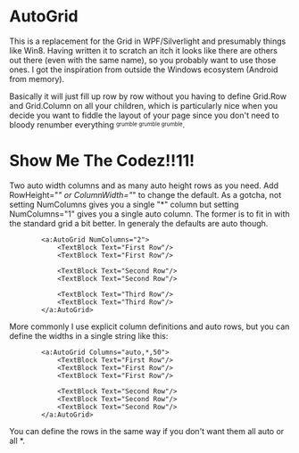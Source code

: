 AutoGrid
========

This is a replacement for the Grid in WPF/Silverlight and presumably things like Win8. Having written it to scratch an itch it looks like there are others out there (even with the same name), so you probably want to use those ones. I got the inspiration from outside the Windows ecosystem (Android from memory).

Basically it will just fill up row by row without you having to define Grid.Row and Grid.Column on all your children, which is particularly nice when you decide you want to fiddle the layout of your page since you don't need to bloody renumber everything <sup><sub>grumble grumble grumble</sub></sup>.

Show Me The Codez!!11!
======================
Two auto width columns and as many auto height rows as you need. Add RowHeight="*" or ColumnWidth="*" to change the default. As a gotcha, not setting NumColumns gives you a single "*" column but setting NumColumns="1" gives you a single auto column. The former is to fit in with the standard grid a bit better. In generaly the defaults are auto though.
```
        <a:AutoGrid NumColumns="2">
            <TextBlock Text="First Row"/>
            <TextBlock Text="First Row"/>
            
            <TextBlock Text="Second Row"/>
            <TextBlock Text="Second Row"/>

            <TextBlock Text="Third Row"/>
            <TextBlock Text="Third Row"/>
        </a:AutoGrid>
```
More commonly I use explicit column definitions and auto rows, but you can define the widths in a single string like this:
```
        <a:AutoGrid Columns="auto,*,50">
            <TextBlock Text="First Row"/>
            <TextBlock Text="First Row"/>            
            <TextBlock Text="First Row"/>

            <TextBlock Text="Second Row"/>
            <TextBlock Text="Second Row"/>
            <TextBlock Text="Second Row"/>
        </a:AutoGrid>
```
You can define the rows in the same way if you don't want them all auto or all *.





